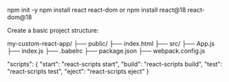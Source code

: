 npm init -y
npm install react react-dom
or npm install react@18 react-dom@18

Create a basic project structure:

my-custom-react-app/
  ├── public/
      ├── index.html
  ├── src/
      ├── App.js
      ├── index.js
  ├── .babelrc
  ├── package.json
  ├── webpack.config.js

  "scripts": {
  "start": "react-scripts start",
  "build": "react-scripts build",
  "test": "react-scripts test",
  "eject": "react-scripts eject"
}